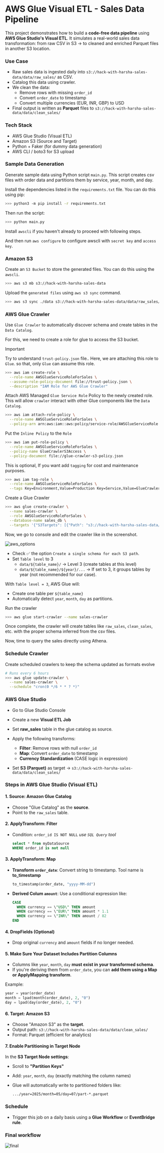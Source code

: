 # AWS Glue Visual ETL - Sales Data Pipeline

This project demonstrates how to build a **code-free data pipeline** using **AWS Glue Studio's Visual ETL**. It simulates a real-world sales data transformation: from raw CSV in S3 → to cleaned and enriched Parquet files in another S3 location.

### Use Case

- Raw sales data is ingested daily into `s3://hack-with-harsha-sales-data/data/raw_sales/` as CSV.
- Catalog this data using crawler.
- We clean the data:
  - Remove rows with missing `order_id`
  - Convert `order_date` to timestamp
  - Convert multiple currencies (EUR, INR, GBP) to USD
- Final output is written as **Parquet** files to `s3://hack-with-harsha-sales-data/data/clean_sales/`

### Tech Stack

- AWS Glue Studio (Visual ETL)
- Amazon S3 (Source and Target)
- Python + Faker (for dummy data generation)
- AWS CLI / boto3 for S3 upload

### Sample Data Generation

Generate sample data using Python script `main.py`. This script creates csv files with order data and partitions them by service, year, month, and day.

Install the dependencies listed in the `requirements.txt` file. You can do this using pip:

```bash
>>> python3 -m pip install -r requirements.txt
```

Then run the script:

```bash
>>> python main.py 
```

Install `awscli` if you haven't already to proceed with following steps.

And then run `aws configure` to configure awscli with `secret key` and `access key`.

### Amazon S3

Create an `S3 Bucket` to store the generated files. You can do this using the `awscli`.

```bash
>>> aws s3 mb s3://hack-with-harsha-sales-data
```

Upload the `generated files` using `aws s3 sync` command.

```bash
>>> aws s3 sync ./data s3://hack-with-harsha-sales-data/data/raw_sales/ --exclude "*" --include "*.csv"
```

### AWS Glue Crawler

Use `Glue Crawler` to automatically discover schema and create tables in the `Data Catalog`.

For this, we need to create a role for glue to access the S3 bucket.

> [!IMPORTANT]
> Try to understand `trust-policy.json` file.. Here, we are attaching this role to `Glue`. so that, only `Glue` can assume this role.

```bash
>>> aws iam create-role \
  --role-name AWSGlueServiceRoleForSales \
  --assume-role-policy-document file://trust-policy.json \
  --description "IAM Role for AWS Glue Crawler"
```

Attach AWS Managed `Glue Service Role` Policy to the newly created role. This will allow `crawler` interact with other Glue components like the `Data Catalog`.

```bash
>>> aws iam attach-role-policy \
  --role-name AWSGlueServiceRoleForSales \
  --policy-arn arn:aws:iam::aws:policy/service-role/AWSGlueServiceRole
```

Put the `Inline Policy` to the `Role`

```bash
>>> aws iam put-role-policy \
  --role-name AWSGlueServiceRoleForSales \
  --policy-name GlueCrawlerS3Access \
  --policy-document file://glue-crawler-s3-policy.json
```

This is optional, If you want add `tagging` for cost and maintenance purposes.

```bash
>>> aws iam tag-role \
  --role-name AWSGlueServiceRoleForSales \
  --tags Key=Environment,Value=Production Key=Service,Value=GlueCrawler
```

Create a Glue Crawler

```bash
>>> aws glue create-crawler \
  --name sales-crawler \
  --role AWSGlueServiceRoleForSales \
  --database-name sales_db \
  --targets '{"S3Targets": [{"Path": "s3://hack-with-harsha-sales-data/data/"}]}'
```

Now, we go to console and edit the crawler like in the screenshot.

![aws_options](./images/aws_options.png)

- Check ✅ the option `Create a single schema for each S3 path`.
- Set `Table level` to 3
  - `data/${table_name}/` → Level 3 (create tables at this level)
  - `data/${table_name}/${year}/...` → If set to 3, it groups tables by year (not recommended for our case).

With `Table level = 3`, AWS Glue will:

- Create one table per `${table_name}`
- Automatically detect `year`, `month`, `day` as partitions.

Run the crawler

```bash
>>> aws glue start-crawler --name sales-crawler
```

Once complete, the crawler will create tables like `raw_sales`, `clean_sales`, etc. with the proper schema inferred from the csv files.

Now, time to query the sales directly using Athena.

### Schedule Crawler

Create scheduled crawlers to keep the schema updated as formats evolve

```bash
# Runs every 6 hours
>>> aws glue update-crawler \
  --name sales-crawler \
  --schedule "cron(0 */6 * * ? *)"
```

### AWS Glue Studio

- Go to Glue Studio Console
- Create a new **Visual ETL Job**
- Set **raw_sales** table in the glue catalog as source.
- Apply the following transforms:

  * **Filter**: Remove rows with null `order_id`
  * **Map**: Convert `order_date` to timestamp
  * **Currency Standardization** (CASE logic in expression)
- Set **S3 (Parquet)** as target → `s3://hack-with-harsha-sales-data/data/clean_sales/`

### **Steps in AWS Glue Studio (Visual ETL)**

#### 1. **Source: Amazon Glue Catalog**

* Choose "Glue Catalog" as the **source**.
* Point to the `raw_sales` table.

#### 2. **ApplyTransform: Filter**

* Condition: `order_id IS NOT NULL`
  *use `SQL Query` tool*

  ```sql
  select * from myDataSource
  WHERE order_id is not null
  ```

#### 3. **ApplyTransform: Map**

* **Transform `order_date`**: Convert string to timestamp. Tool name is **to_timestamp**

  ```python
  to_timestamp(order_date, "yyyy-MM-dd")
  ```
* **Derived Colum `amount`**:
  Use a conditional expression like:

  ```sql
  CASE
    WHEN currency == \"USD\" THEN amount
    WHEN currency == \"EUR\" THEN amount * 1.1
    WHEN currency == \"INR\" THEN amount / 82
  END
  ```

#### 4. **DropFields** (Optional)

* Drop original `currency` and `amount` fields if no longer needed.

#### 5. Make Sure Your Dataset Includes Partition Columns

* Columns like `year`, `month`, `day` **must exist in your transformed schema**.
* If you're deriving them from `order_date`, you can **add them using a Map or ApplyMapping transform**.

Example:

```python
year = year(order_date)
month = lpad(month(order_date), 2, "0")
day = lpad(day(order_date), 2, "0")
```

#### 6. **Target: Amazon S3**

- Choose "Amazon S3" as the **target**.
- Output path: `s3://hack-with-harsha-sales-data/data/clean_sales/`
- Format: Parquet (efficient for analytics)

#### 7. Enable Partitioning in Target Node

In the **S3 Target Node settings**:

* Scroll to **"Partition Keys"**
* Add: `year`, `month`, `day` (exactly matching the column names)
* Glue will automatically write to partitioned folders like:

  ```
  .../year=2025/month=05/day=07/part-*.parquet
  ```

### **Schedule**

* Trigger this job on a daily basis using a **Glue Workflow** or **EventBridge rule**.

### Final workflow

![final](./images/final.jpg)